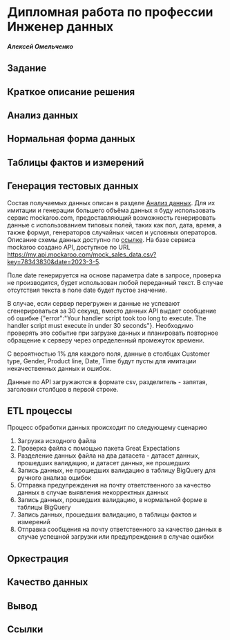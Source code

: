 # Дипломная работа по профессии Инженер данных
##### Алексей Омельченко
## Задание
## Краткое описание решения
## Анализ данных
## Нормальная форма данных
## Таблицы фактов и измерений
## Генерация тестовых данных
Состав получаемых данных описан в разделе [Анализ данных](https://github.com/AlexeyOm/netology-diplom-deg-13#%D0%B0%D0%BD%D0%B0%D0%BB%D0%B8%D0%B7-%D0%B4%D0%B0%D0%BD%D0%BD%D1%8B%D1%85). Для их имитации и генерации большего объёма данных я буду использовать сервис mockaroo.com, предоставляющий возможность генерировать данные с использованием типовых полей, таких как пол, дата, время, а также формул, генераторов случайных чисел и условных операторов. Описание схемы данных доступно по [ссылке](https://www.mockaroo.com/07cd64d0). На базе сервиса mockaroo создано API, доступное по URL https://my.api.mockaroo.com/mock_sales_data.csv?key=78343830&date=2023-3-5.

Поле date генерируется на основе параметра date в запросе, проверка не производится, будет использован любой переданный текст. В случае отсутствия текста в поле date будет пустое значение.

В случае, если сервер перегружен и данные не успевают сгенерироваться за 30 секунд, вместо данных API выдает сообщение об ошибке {"error":"Your handler script took too long to execute. The handler script must execute in under 30 seconds"}. Необходимо проверять это событие при загрузке данных и планировать повторное обращение к серверу через определенный промежуток времени.

С вероятностью 1% для каждого поля, данные в столбцах Customer type, Gender, Product line, Date, Time будут пусты для имитации некачественных данных и ошибок.

Данные по API загружаются в формате csv, разделитель - запятая, заголовки столбцов в первой строке.
## ETL процессы
Процесс обработки данных происходит по следующему сценарию
1. Загрузка исходного файла
2. Проверка файла с помощью пакета Great Expectations
3. Разделение данных файла на два датасета - датасет данных, прошедших валидацию, и датасет данных, не прошедших
4. Запись данных, не прошедших валидацию в таблицу BigQuery для ручного анализа ошибок
5. Отправка предупреждения на почту ответственного за качество данных в случае выявления некорректных данных
6. Запись данных, прошедших валидацию, в нормальной форме в таблицы BigQuery
7. Запись данных, прошедших валидацию, в таблицы фактов и измерений
8. Отправка сообщения на почту ответственного за качество данных в случае успешной загрузки или предупреждения в случае ошибки
## Оркестрация
## Качество данных
## Вывод
## Ссылки